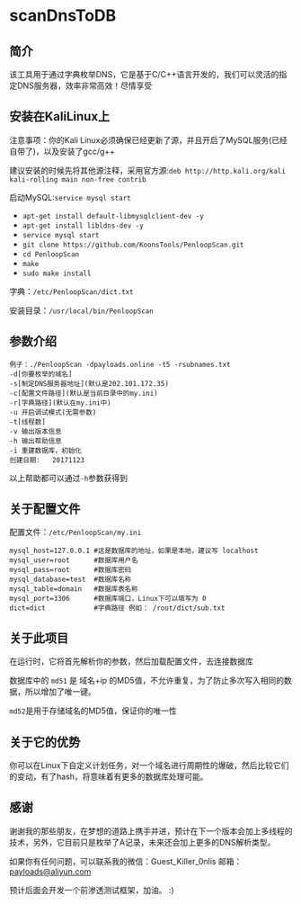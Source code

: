 # scanDnsToDB

## 简介

该工具用于通过字典枚举DNS，它是基于C/C++语言开发的，我们可以灵活的指定DNS服务器，效率非常高效！尽情享受

## 安装在KaliLinux上

注意事项：你的Kali Linux必须确保已经更新了源，并且开启了MySQL服务(已经自带了)，以及安装了gcc/g++

建议安装的时候先将其他源注释，采用官方源:`deb http://http.kali.org/kali kali-rolling main non-free contrib`

启动MySQL:`service mysql start`
* `apt-get install default-libmysqlclient-dev -y`
* `apt-get install libldns-dev -y`
* `service mysql start`
* `git clone https://github.com/KoonsTools/PenloopScan.git`
* `cd PenloopScan`
* `make`
* `sudo make install`

字典：`/etc/PenloopScan/dict.txt`

安装目录：`/usr/local/bin/PenloopScan`

## 参数介绍
```
例子：./PenloopScan -dpayloads.online -t5 -rsubnames.txt
-d[你要枚举的域名]
-s[制定DNS服务器地址](默认是202.101.172.35)
-c[配置文件路径](默认是当前目录中的my.ini)
-r[字典路径](默认在my.ini中)
-u 开启调试模式(无需参数)
-t[线程数]
-v 输出版本信息
-h 输出帮助信息
-i 重建数据库，初始化
创建日期:	20171123
```
以上帮助都可以通过`-h`参数获得到

## 关于配置文件

配置文件：`/etc/PenloopScan/my.ini`

```
mysql_host=127.0.0.1 #这是数据库的地址，如果是本地，建议写 localhost
mysql_user=root      #数据库用户名
mysql_pass=root      #数据库密码
mysql_database=test  #数据库名称
mysql_table=domain   #数据库表名称
mysql_port=3306      #数据库端口，Linux下可以填写为 0
dict=dict            #字典路径 例如： /root/dict/sub.txt
```

## 关于此项目

在运行时，它将首先解析你的参数，然后加载配置文件，去连接数据库

数据库中的 `md51` 是 域名+ip 的MD5值，不允许重复，为了防止多次写入相同的数据，所以增加了唯一键。

`md52`是用于存储域名的MD5值，保证你的唯一性

## 关于它的优势

你可以在Linux下自定义计划任务，对一个域名进行周期性的爆破，然后比较它们的变动，有了hash，将意味着有更多的数据库处理可能。

## 感谢

谢谢我的那些朋友，在梦想的道路上携手并进，预计在下一个版本会加上多线程的技术，另外，它目前只是枚举了A记录，未来还会加上更多的DNS解析类型。


如果你有任何问题，可以联系我的微信：Guest_Killer_0nlis 邮箱：payloads@aliyun.com

预计后面会开发一个前渗透测试框架，加油。 :)



